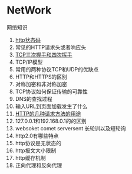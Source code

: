 # NetWork
网络知识


1. [http状态码](https://github.com/AILINGANGEL/NetWork/issues/1)
2. 常见的HTTP请求头或者响应头
3. [TCP三次握手和四次挥手](https://github.com/AILINGANGEL/NetWork/issues/2)
6. TCP/IP模型
7. 常用的两种协议TCP和UDP的优缺点
8. HTTP和HTTPS的区别
9. 对称加密和非对称加密
10. TCP协议如何保证传输的可靠性
11. DNS的查找过程
12. 输入URL到页面加载发生了什么
13. [HTTP的几种请求方法的用途](https://github.com/AILINGANGEL/NetWork/issues/3)
14. 127.0.0.1和192.168.0.1的的区别
15. websoket comet serversent 长轮训以及短轮询
16. http2.0有哪些特点
17. http协议是无状态的
18. http报文大小限制
19. http缓存机制
20. 正向代理和反向代理
